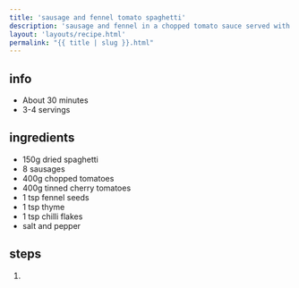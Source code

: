 ```yaml
---
title: 'sausage and fennel tomato spaghetti'
description: 'sausage and fennel in a chopped tomato sauce served with spaghetti.'
layout: 'layouts/recipe.html'
permalink: "{{ title | slug }}.html"
---
```


## info  
* About 30 minutes  
* 3-4 servings

## ingredients
- 150g dried spaghetti
- 8 sausages
- 400g chopped tomatoes
- 400g tinned cherry tomatoes
- 1 tsp fennel seeds
- 1 tsp thyme
- 1 tsp chilli flakes
- salt and pepper

## steps  
1. 